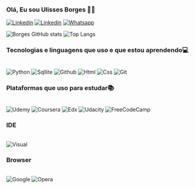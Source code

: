 ### Olá, Eu sou Ulisses Borges 👋🏽
[![Linkedin](https://img.shields.io/badge/LinkedIn-0077B5?style=for-the-badge&logo=linkedin&logoColor=white)](https://www.linkedin.com/in/ulisses-borges-4a79b12a6/)
[![Linkedin](https://img.shields.io/badge/Instagram-E4405F?style=for-the-badge&logo=instagram&logoColor=white)](https://www.instagram.com/_.borgess_/)
[![Whatsapp](https://img.shields.io/badge/WhatsApp-25D366?style=for-the-badge&logo=whatsapp&logoColor=white)](https://wa.me/351969330246?text=Ol%C3%A1!%20Estou%20interessado%20em%20conversar%20sobre%20oportunidades%20de%20trabalho%20ou%20est%C3%A1gio.%20Podemos%20discutir%20mais%20detalhes?)


![Borges GitHub stats](https://github-readme-stats.vercel.app/api?username=fred-borges&show_icons=true&theme=dracula)
![Top Langs](https://github-readme-stats.vercel.app/api/top-langs/?username=fred-borges&hide=javascript,html)

### Tecnologias e linguagens que uso e que estou aprendendo💻

<div style="display: inline_block"><br/>
    <img alt="Python" src="https://img.shields.io/badge/Python-3776AB?style=for-the-badge&logo=python&logoColor=white"/>
    <img alt="Sqllite" src="https://img.shields.io/badge/SQLite-07405E?style=for-the-badge&logo=sqlite&logoColor=white"/>   
    <img alt="Github" src="https://img.shields.io/badge/GitHub-100000?style=for-the-badge&logo=github&logoColor=white"/>   
    <img alt="Html" src="https://img.shields.io/badge/HTML5-E34F26?style=for-the-badge&logo=html5&logoColor=white"/>
    <img alt="Css" src="https://img.shields.io/badge/CSS3-1572B6?style=for-the-badge&logo=css3&logoColor=white"/>
    <img alt="Git" src="https://img.shields.io/badge/GIT-E44C30?style=for-the-badge&logo=git&logoColor=white"/>     
</div>

### Plataformas que uso para estudar📚
<div style="display: inline_block"><br/>
    <img alt="Udemy" src="https://img.shields.io/badge/Udemy-EC5252?style=for-the-badge&logo=Udemy&logoColor=white"/>
    <img alt="Coursera" src="https://img.shields.io/badge/Coursera-0056D2?style=for-the-badge&logo=Coursera&logoColor=white"/>   
    <img alt="Edx" src="https://img.shields.io/badge/Edx-193A3E?style=for-the-badge&logo=edx&logoColor=white"/>   
    <img alt="Udacity" src="https://img.shields.io/badge/Udacity-grey?style=for-the-badge&logo=udacity&logoColor=#5FCFEE"/>
    <img alt="FreeCodeCamp" src="https://img.shields.io/badge/freecodecamp-27273D?style=for-the-badge&logo=freecodecamp&logoColor=white"/>   
</div>

### IDE

<div style="display: inline_block"><br/>
    <img alt="Visual" src="https://img.shields.io/badge/Visual_Studio_Code-0078D4?style=for-the-badge&logo=visual%20studio%20code&logoColor=white"/> 
</div>

### Browser

<div style="display: inline_block"><br/>
    <img alt="Google" src="https://img.shields.io/badge/Google_chrome-4285F4?style=for-the-badge&logo=Google-chrome&logoColor=white"/>
    <img alt="Opera" src="https://img.shields.io/badge/Opera-FF1B2D?style=for-the-badge&logo=Opera&logoColor=white"/>

</div>
